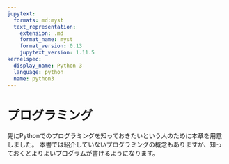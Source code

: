 ```yaml
---
jupytext:
  formats: md:myst
  text_representation:
    extension: .md
    format_name: myst
    format_version: 0.13
    jupytext_version: 1.11.5
kernelspec:
  display_name: Python 3
  language: python
  name: python3
---
```

プログラミング
===========
先にPythonでのプログラミングを知っておきたいという人のために本章を用意しました。
本書では紹介していないプログラミングの概念もありますが、知っておくとよりよいプログラムが書けるようになります。
